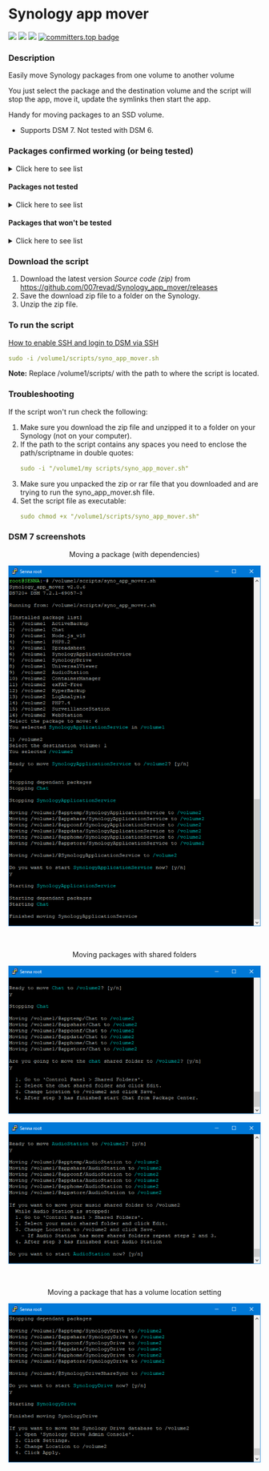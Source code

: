 # Synology app mover

<a href="https://github.com/007revad/Synology_app_mover/releases"><img src="https://img.shields.io/github/release/007revad/Synology_app_mover.svg"></a>
<a href="https://hits.seeyoufarm.com"><img src="https://hits.seeyoufarm.com/api/count/incr/badge.svg?url=https%3A%2F%2Fgithub.com%2F007revad%2FSynology_app_mover&count_bg=%2379C83D&title_bg=%23555555&icon=&icon_color=%23E7E7E7&title=views&edge_flat=false"/></a>
[![](https://img.shields.io/static/v1?label=Sponsor&message=%E2%9D%A4&logo=GitHub&color=%23fe8e86)](https://github.com/sponsors/007revad)
[![committers.top badge](https://user-badge.committers.top/australia/007revad.svg)](https://user-badge.committers.top/australia/007revad)

### Description

Easily move Synology packages from one volume to another volume

You just select the package and the destination volume and the script will stop the app, move it, update the symlinks then start the app.

Handy for moving packages to an SSD volume.

  - Supports DSM 7. Not tested with DSM 6.


### Packages confirmed working (or being tested)

<details>
  <summary>Click here to see list</summary>

| Package Center Name | System Name | Result |
|---------------------|-------------|--------|
| Active Backup for Business |  | Still Testing... |
| Active Backup for Google Workspace |  | Still Testing... |
| Active Backup for Microsoft Office 365 |  | Still Testing... |
| Advanced Media Extensions | CodecPack | OK |
| AntiVirus Essential |  | OK |
| AntiVirus by McAfee |  | OK |
| Apache 2.4 |  | OK |
| Audio Station |  | OK |	
| Bitdefender for MailPlus |  |  |
| C2 Identity LDAP Server | C2IdentityLDAPAgent | OK but I don't have a C2 account to fully test |
| Cloud Sync |  | OK |
| Central Management System |  | OK |
| Container Manager |  | OK |
| Directory Server For Windows Domain |  | OK |
| DNS Server |  | OK |
| DHCP Server |  |  |
| Document Viewer |  |  |
| Download Station |  | OK |
| Emby Server |  | OK |
| exFAT Access |  | OK |
| git |  | OK |
| Git |  | OK |
| Glacier Backup |  |  |
| Hybrid Share |  |  |
| Hyper Backup |  | OK |
| Hyper Backup Vault |  | OK |
| LDAP Server |  |  |
| LogAnalysis |  | OK |
| Log Center |  | OK |
| Mail Station |  | OK |
| MariaDB 10 |  | OK |
| Media Server |  | OK |
| MediaInfo |  | OK |
| Migration Asssitant |  |  |
| MinimServer |  | OK |
| Node.js v14 |  | OK |
| Node.js v16 |  | OK |
| Node.js v18 |  | OK |
| Node.js v20 |  | OK |
| Note Station |  | OK |
| PDF Viewer |  | OK |
| Perl |  | OK |
| PHP 7.3 |  | OK |
| PHP 7.4 |  | OK |
| PHP 8.0 |  | OK |
| PHP 8.1 |  | OK |
| PHP 8.2 |  | OK |
| Plex Media Server |  | OK |
| Presto File Server |  | OK |
| Proxy Server |  | OK |
| Python 3.9 |  | OK |
| Radius Server |  | OK |
| Replication Service |  |  |
| SMI-S Provider |  |  |
| Snapshot Replication |  | OK |
| SSO Server |  | OK |
| Storage Analyzer |  | OK |
| Surveillance Station |  | OK |
| SynoCli Tools |  | OK |
| Synology Application Service |  | OK |
| Synology Calendar |  | OK |
| Synology Chat Server |  | OK |
| Synology Contacts |  | OK |
| Synology Directory Server |  | OK |
| Synology Drive Server |  | OK |
| Synology High Availability |  |  |
| Synology MailPlus |  | OK |
| Synology MailPlus Server |  | OK |
| Synology Mail Server |  | OK |
| Synology Office (aka SpreadSheet) |  | OK |
| Synology Photos |  | OK |
| Syno Smis Provider |  | OK |
| Tailscale |  | OK |
| Text Editor |  | OK |
| Universal Viewer |  | OK |
| Video Station |  | OK |
| Virtual Machine Manager |  | OK |
| VPN Server |  | OK |
| Web Station |  | OK |
| WebDAV Server |  | OK |

</details>

#### Packages not tested

<details>
  <summary>Click here to see list</summary>

| Package | Result |
|---------|--------|
| Archiware P5 |  |
| BRAVIA Signage |  |
| Data Deposit Box |  |
| Domotz Network Monitoring |  |
| ElephantDrive |  |
| GoodSync |  |
| IDrive |  |
| KodiExplorer |  |
| MEGAcmd |  |
| NAKIVO Backup and Replication |  |
| NAKIVO Transporter |  |
| Ragic Cloud DB |  |
| Resilo Sync |  |
| TeamViewer |  |
| VirtualHere |  |

</details>

#### Packages that won't be tested

<details>
  <summary>Click here to see list</summary>

These need MarioDB and they either fail to install or don't run properly!?!?

**Note:** I will not test any package that needs MariaDB.

| Package | Result |
|---------|--------|
| Joomla | Doesn't install |
| MediaWiki | Doesn't install |
| PACS |  Won't test |
| phpMyAdmin | Won't test |
| Wordpress | Won't test |
| vtigerCRM | Installs but doesn't run |

</details>


### Download the script

1. Download the latest version _Source code (zip)_ from https://github.com/007revad/Synology_app_mover/releases
2. Save the download zip file to a folder on the Synology.
3. Unzip the zip file.

### To run the script

[How to enable SSH and login to DSM via SSH](https://kb.synology.com/en-global/DSM/tutorial/How_to_login_to_DSM_with_root_permission_via_SSH_Telnet)

```YAML
sudo -i /volume1/scripts/syno_app_mover.sh
```

**Note:** Replace /volume1/scripts/ with the path to where the script is located.

### Troubleshooting

If the script won't run check the following:

1. Make sure you download the zip file and unzipped it to a folder on your Synology (not on your computer).
2. If the path to the script contains any spaces you need to enclose the path/scriptname in double quotes:
   ```YAML
   sudo -i "/volume1/my scripts/syno_app_mover.sh"
   ```
3. Make sure you unpacked the zip or rar file that you downloaded and are trying to run the syno_app_mover.sh file.
4. Set the script file as executable:
   ```YAML
   sudo chmod +x "/volume1/scripts/syno_app_mover.sh"
   ```

### DSM 7 screenshots

<p align="center">Moving a package (with dependencies)</p>
<p align="center"><img src="/images/app2.png"></p>

<br>

<p align="center">Moving packages with shared folders</p>
<p align="center"><img src="/images/app3.png"></p>
<p align="center"><img src="/images/app4.png"></p>

<br>

<p align="center">Moving a package that has a volume location setting</p>
<p align="center"><img src="/images/app5.png"></p>

